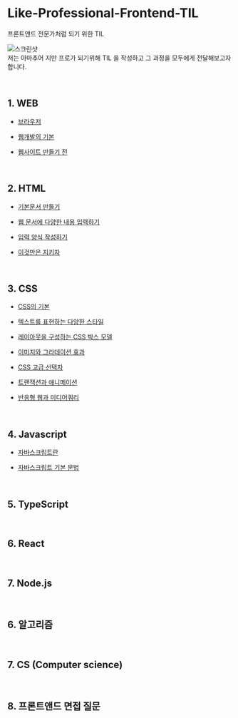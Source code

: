 # Like-Professional-Frontend-TIL

프론트앤드 전문가처럼 되기 위한 TIL

![스크린샷](https://user-images.githubusercontent.com/48710889/172058131-ff0f6eb8-3c2b-4b52-b689-a27e94280460.jpg)
<br>
저는 아마추어 지만 프로가 되기위해 TIL 을 작성하고 그 과정을 모두에게 전달해보고자 합니다.

<br>

## 1. WEB

-   [브라우저](https://github.com/realdevelope/Like-Professional-Frontend-TIL/blob/master/Web/%EB%B8%8C%EB%9D%BC%EC%9A%B0%EC%A0%80.md)

-   [웹개발의 기본](https://github.com/realdevelope/Like-Professional-Frontend-TIL/blob/master/Web/%EC%9B%B9%EA%B0%9C%EB%B0%9C%EC%9D%98_%EA%B8%B0%EB%B3%B8.md)

-   [웹사이트 만들기 전](https://github.com/realdevelope/Like-Professional-Frontend-TIL/blob/master/Web/%EC%9B%B9%EC%82%AC%EC%9D%B4%ED%8A%B8%20%EB%A7%8C%EB%93%A4%EA%B8%B0%20%EC%A0%84.md)

<br>

## 2. HTML

-   [기본문서 만들기](https://github.com/realdevelope/Like-Professional-Frontend-TIL/blob/master/HTML/%EA%B8%B0%EB%B3%B8%EB%AC%B8%EC%84%9C_%EB%A7%8C%EB%93%A4%EA%B8%B0.md)

-   [웹 문서에 다양한 내용 입력하기](https://github.com/realdevelope/Like-Professional-Frontend-TIL/blob/master/HTML/%EC%9B%B9_%EB%AC%B8%EC%84%9C%EC%97%90_%EB%8B%A4%EC%96%91%ED%95%9C_%EB%82%B4%EC%9A%A9_%EC%9E%85%EB%A0%A5%ED%95%98%EA%B8%B0.md)

-   [입력 양식 작성하기](https://github.com/realdevelope/Like-Professional-Frontend-TIL/blob/master/HTML/%EC%9E%85%EB%A0%A5_%EC%96%91%EC%8B%9D_%EC%9E%91%EC%84%B1%ED%95%98%EA%B8%B0.md)

-   [이것만은 지키자](https://github.com/realdevelope/Like-Professional-Frontend-TIL/blob/master/HTML/%EC%9D%B4%EA%B2%83%EB%A7%8C%EC%9D%80_%EC%A7%80%ED%82%A4%EC%9E%90.md)

<br>

## 3. CSS

-   [CSS의 기본](https://github.com/realdevelope/Like-Professional-Frontend-TIL/blob/master/CSS/CSS%EC%9D%98_%EA%B8%B0%EB%B3%B8.md)

-   [텍스트를 표현하는 다양한 스타일](https://github.com/kebin0613/Like-Professional-Frontend-TIL/blob/master/CSS/%ED%85%8D%EC%8A%A4%ED%8A%B8%EB%A5%BC%20%ED%91%9C%ED%98%84%ED%95%98%EB%8A%94%20%EB%8B%A4%EC%96%91%ED%95%9C%20%EC%8A%A4%ED%83%80%EC%9D%BC.md)

-   [레이아웃을 구성하는 CSS 박스 모델](https://github.com/realdevelope/Like-Professional-Frontend-TIL/blob/master/CSS/%EB%A0%88%EC%9D%B4%EC%95%84%EC%9B%83%EC%9D%84_%EA%B5%AC%EC%84%B1%ED%95%98%EB%8A%94_CSS_%EB%B0%95%EC%8A%A4_%EB%AA%A8%EB%8D%B8.md)

-   [이미지와 그라데이션 효과](https://github.com/realdevelope/Like-Professional-Frontend-TIL/blob/master/CSS/%EC%9D%B4%EB%AF%B8%EC%A7%80%EC%99%80_%EA%B7%B8%EB%9D%BC%EB%8D%B0%EC%9D%B4%EC%85%98_%ED%9A%A8%EA%B3%BC.md)

-   [CSS 고급 선택자](https://github.com/kebin0613/Like-Professional-Frontend-TIL/blob/master/CSS/CSS%20%EA%B3%A0%EA%B8%89%20%EC%84%A0%ED%83%9D%EC%9E%90.md)

-   [트랜잭션과 애니메이션](https://github.com/realdevelope/Like-Professional-Frontend-TIL/blob/master/CSS/%ED%8A%B8%EB%9E%9C%EC%A7%80%EC%85%98%EA%B3%BC_%EC%95%A0%EB%8B%88%EB%A9%94%EC%9D%B4%EC%85%98.md)

-   [반응형 웹과 미디어쿼리](https://github.com/realdevelope/Like-Professional-Frontend-TIL/blob/master/CSS/%EB%B0%98%EC%9D%91%ED%98%95_%EC%9B%B9%EA%B3%BC_%EB%AF%B8%EB%94%94%EC%96%B4%EC%BF%BC%EB%A6%AC.md)

<br>

## 4. Javascript

-   [자바스크립트란](https://github.com/realdevelope/Like-Professional-Frontend-TIL/blob/master/Javascript/%EC%9E%90%EB%B0%94%EC%8A%A4%ED%81%AC%EB%A6%BD%ED%8A%B8%EB%9E%80.md)

-   [자바스크립트 기본 문법](https://github.com/realdevelope/Like-Professional-Frontend-TIL/blob/master/Javascript/%EC%9E%90%EB%B0%94%EC%8A%A4%ED%81%AC%EB%A6%BD%ED%8A%B8_%EA%B8%B0%EB%B3%B8%EB%AC%B8%EB%B2%95.md)

<br>

## 5. TypeScript

<br>

## 6. React

<br>

## 7. Node.js

<br>

## 6. 알고리즘

<br>

## 7. CS (Computer science)

<br>

## 8. 프론트앤드 면접 질문
